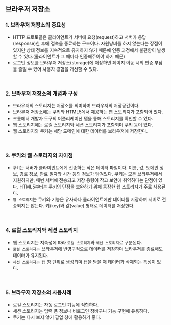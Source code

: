 ## 브라우저 저장소

### 1. 브라우저 저장소의 중요성
- HTTP 프로토콜은 클라이언트가 서버에 요청(request)하고 서버가 응답(response)한 후에 접속을 종료하는 구조이다. 자원낭비를 하지 않는다는 장점이 있지만 상태 정보를 지속적으로 유지하지 않기 때문에 인증 과정에서 불편함이 발생할 수 있다.(쿨라이언트가 그 때마다 인증해주어야 하기 때문) 
- 로그인 정보를 브라우저 저장소(storage)에 저장하면 페이지 이동 시의 인증 부담을 줄일 수 있어 사용자 경험을 개선할 수 있다.

</br>

### 2. 브라우저 저장소의 개념과 구성
- 브라우저의 스토리지는 저장소를 의미하며 브라우저의 저장공간이다.
- 브라우저 저장소에는 쿠키와 HTML5에서 제공하는 웹 스토리지가 포함되어 있다. 
- 크롬에서 개발자 도구의 어플리케이션 탭을 통해 스토리지를 확인할 수 있다.
- 웹 스토리지에는 로컬 스토리지와 세션 스토리지가 포함되며 쿠키 등이 있다.
- 웹 스토리지와 쿠키는 해당 도메인에 대한 데이터를 브라우저에 저장한다.

</br>

### 3. 쿠키와 웹 스토리지의 차이점
- `쿠키`는 서버가 클라이언트에게 전송하는 작은 데이터 파일이다. 이름, 값, 도메인 정보, 경로 정보, 만료 일자와 시간 등의 정보가 담겨있다. 쿠키는 모든 브라우저에서 지원하지만, 매번 서버에 전송되고 저장 용량이 작고 보안에 취약하다는 단점이 있다. HTML5부터는 쿠키의 단점을 보완하기 위해 등장한 웹 스토리지가 주로 사용된다.
- `웹 스토리지`는 쿠키와 기능은 유사하나 클라이언트에만 데이터를 저장하며 서버로 전송되지는 않는다. 키(key)와 값(value) 형태로 데이터를 저장한다.

</br>

### 4. 로컬 스토리지와 세션 스토리지
- 웹 스토리지는 지속성에 따라 `로컬 스토리지`와 `세션 스토리지`로 구분된다.
- `로컬 스토리지`는 브라우저에 반영구적으로 데이터를 저장하며 브라우저를 종료해도 데이터가 유지된다.
- `세션 스토리지`는 탭 창 단위로 생성되며 탭을 닫을 때 데이터가 삭제되는 특성이 있다.

</br>

### 5. 브라우저 저장소의 사용사례
- 로컬 스토리지는 자동 로그인 기능에 적합하다. 
- 세션 스토리지는 입력 폼 정보나 비로그인 장바구니 기능 구현에 유용하다.
- 쿠키는 다시 보지 않기 팝업 창에 활용하기 좋다.
